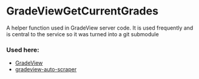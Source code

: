 # GradeViewGetCurrentGrades
A helper function used in GradeView server code. It is used frequently and is central to the service so it was turned into a git submodule

### Used here:
- [GradeView](https://github.com/KihtrakRaknas/GradeView)
- [gradeview-auto-scraper](https://github.com/KihtrakRaknas/gradeview-auto-scraper)
